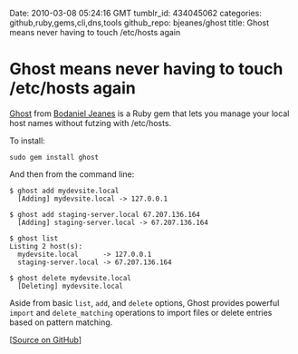 Date: 2010-03-08 05:24:16 GMT
tumblr_id: 434045062
categories: github,ruby,gems,cli,dns,tools
github_repo: bjeanes/ghost
title: Ghost means never having to touch /etc/hosts again

# Ghost means never having to touch /etc/hosts again

[Ghost](http://github.com/bjeanes/ghost) from [Bodaniel Jeanes](http://github.com/bjeanes) is a Ruby gem that lets you manage your local host names without futzing with /etc/hosts.

To install:

    sudo gem install ghost

And then from the command line:

    $ ghost add mydevsite.local
      [Adding] mydevsite.local -> 127.0.0.1

    $ ghost add staging-server.local 67.207.136.164
      [Adding] staging-server.local -> 67.207.136.164

    $ ghost list
    Listing 2 host(s):
      mydevsite.local      -> 127.0.0.1
      staging-server.local -> 67.207.136.164

    $ ghost delete mydevsite.local
      [Deleting] mydevsite.local

Aside from basic `list`, `add`, and `delete` options, Ghost provides powerful `import` and `delete_matching` operations to import files or delete entries based on pattern matching.

[[Source on GitHub](http://github.com/bjeanes/ghost)] 
